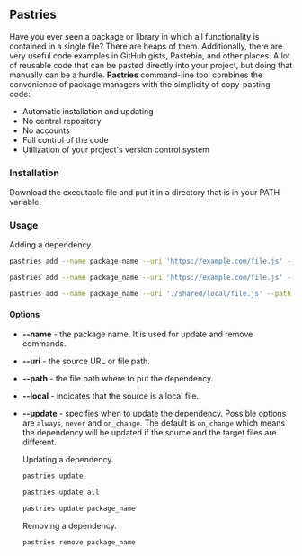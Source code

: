 ## Pastries

Have you ever seen a package or library in which all functionality is contained
in a single file? There are heaps of them. Additionally, there are very useful
code examples in GitHub gists, Pastebin, and other places. A lot of reusable
code that can be pasted directly into your project, but doing that manually can
be a hurdle. **Pastries** command-line tool combines the convenience of package
managers with the simplicity of copy-pasting code:

- Automatic installation and updating
- No central repository
- No accounts
- Full control of the code
- Utilization of your project's version control system

### Installation

Download the executable file and put it in a directory that is in your PATH
variable.

### Usage

Adding a dependency.

```bash
pastries add --name package_name --uri 'https://example.com/file.js' --path './src/path/to/local_file.js'

pastries add --name package_name --uri 'https://example.com/file.js' --path './src/path/to/local_file.js' --update never

pastries add --name package_name --uri './shared/local/file.js' --path './src/path/to/local_file.js' --update always --local
```

#### Options

- **--name** - the package name. It is used for update and remove commands.
- **--uri** - the source URL or file path.
- **--path** - the file path where to put the dependency.
- **--local** - indicates that the source is a local file.
- **--update** - specifies when to update the dependency. Possible options are
  `always`, `never` and `on_change`. The default is `on_change` which means the
  dependency will be updated if the source and the target files are different.

  Updating a dependency.

  ```bash
  pastries update

  pastries update all

  pastries update package_name
  ```

  Removing a dependency.

  ```bash
  pastries remove package_name
  ```
